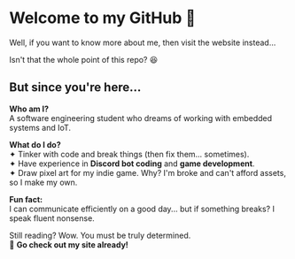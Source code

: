 # Welcome to my GitHub 👋  

Well, if you want to know more about me, then visit the website instead...  

Isn't that the whole point of this repo? 😆  

## But since you're here...  

**Who am I?**  
A software engineering student who dreams of working with embedded systems and IoT.  

**What do I do?**  
 ✦ Tinker with code and break things (then fix them... sometimes).  
 ✦ Have experience in **Discord bot coding** and **game development**.  
 ✦ Draw pixel art for my indie game.  Why? I'm broke and can't afford assets, so I make my own.  

**Fun fact:**  
I can communicate efficiently on a good day... but if something breaks? I speak fluent nonsense. 

Still reading? Wow. You must be truly determined.  
🚀 **Go check out my site already!**  
